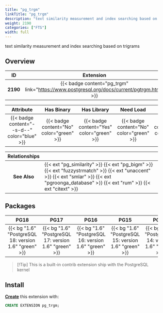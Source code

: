 ```yaml
---
title: "pg_trgm"
linkTitle: "pg_trgm"
description: "text similarity measurement and index searching based on trigrams"
weight: 2190
categories: ["FTS"]
width: full
---
```


text similarity measurement and index searching based on trigrams


## Overview

|    ID    | Extension |  Package   | Version |        Category        |           License            |       Language       |
|:--------:|:---------:|:----------:|:-------:|:----------------------:|:----------------------------:|:--------------------:|
| **2190** | {{< badge content="pg_trgm" link="https://www.postgresql.org/docs/current/pgtrgm.html" >}} | {{< ext "pg_trgm" >}} | `1.6` | {{< category "FTS" >}} | {{< license "PostgreSQL" >}} | {{< language "C" >}} |


|  Attribute | Has Binary | Has Library | Need Load | Has DDL | Relocatable | Trusted |
|:----------:|:----------:|:-----------:|:---------:|:-------:|:-----------:|:-------:|
| {{< badge content="--s-d--" color="blue" >}} | {{< badge content="No" color="green" >}} | {{< badge content="Yes" color="green" >}} | {{< badge content="No" color="green" >}} | {{< badge content="Yes" color="green" >}} | {{< badge content="no" color="red" >}} | {{< badge content="no" color="red" >}} |


| **Relationships** |   |
|:-----------------:|:----|
|   **See Also**    | {{< ext "pg_similarity" >}} {{< ext "pg_bigm" >}} {{< ext "fuzzystrmatch" >}} {{< ext "unaccent" >}} {{< ext "smlar" >}} {{< ext "pgroonga_database" >}} {{< ext "rum" >}} {{< ext "citext" >}} |


## Packages

| **PG18** | **PG17** | **PG16** | **PG15** | **PG14** | **PG13** |
|:--------:|:--------:|:--------:|:--------:|:--------:|:--------:|
| {{< bg "1.6" "PostgreSQL 18: version 1.6" "green" >}} | {{< bg "1.6" "PostgreSQL 17: version 1.6" "green" >}} | {{< bg "1.6" "PostgreSQL 16: version 1.6" "green" >}} | {{< bg "1.6" "PostgreSQL 15: version 1.6" "green" >}} | {{< bg "1.6" "PostgreSQL 14: version 1.6" "green" >}} | {{< bg "1.6" "PostgreSQL 13: version 1.6" "green" >}} |

> [!Tip] This is a built-in contrib extension ship with the PostgreSQL kernel


## Install

[**Create**](https://ext.pgsty.com/usage/create) this extension with:

```sql
CREATE EXTENSION pg_trgm;
```
